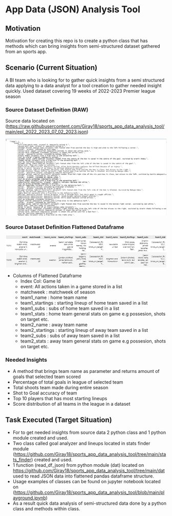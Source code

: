 # App Data (JSON) Analysis Tool

## Motivation
Motivation for creating this repo is to create a python class that has methods which can bring insights from semi-structured dataset gathered from an sports app.

## Scenario (Current Situation)
A BI team who is looking for to gather quick insights from a semi structured data applying to a data analyst for a tool creation to gather needed insight quickly.
Used dataset covering 19 weeks of 2022-2023 Premier league season

### Source Dataset Definition (RAW)
Source data located on (https://raw.githubusercontent.com/Giray18/sports_app_data_analysis_tool/main/epl_2022_2023_07_02_2023.json)

![picture alt](screenshot_dataset.PNG)
### Source Dataset Definition Flattened Dataframe
![picture alt](dataset_flattened.PNG)

* Columns of Flattened Dataframe
  * Index Col: Game Id
  * event: All actions taken in a game stored in a list
  * matchweek : matchweek of season
  * team1_name : home team name
  * team1_startings : starting lineup of home team saved in a list
  * team1_subs : subs of home team saved in a list
  * team1_stats : home team general stats on game e.g possesion, shots on target etc.
  * team2_name : away team name
  * team2_startings : starting lineup of away team saved in a list
  * team2_subs : subs of away team saved in a list
  * team2_stats : away team general stats on game e.g possesion, shots on target etc.

### Needed Insights
- A method that brings team name as parameter and returns amount of goals that selected team scored
- Percentage of total goals in league of selected team
- Total shoots team made during entire season
- Shot to Goal accuracy of team
- Top 10 players that has most starting lineups
- Score distribution of all teams in the league in a dataset

## Task Executed (Target Situation)
- For to get needed insights from source data 2 python class and 1 python module created and used.
- Two class called goal analyzer and lineups located in stats finder module (https://github.com/Giray18/sports_app_data_analysis_tool/tree/main/stats_finder) created and used.
- 1 function (read_df_json) from python module (dat) located on https://github.com/Giray18/sports_app_data_analysis_tool/tree/main/dat used to read JSON data into flattened pandas dataframe structure.
- Usage examples of classes can be found on jupyter notebook located on (https://github.com/Giray18/sports_app_data_analysis_tool/blob/main/playground.ipynb)
- As a result quick data analysis of semi-structured data done by a python class and methods within class.

